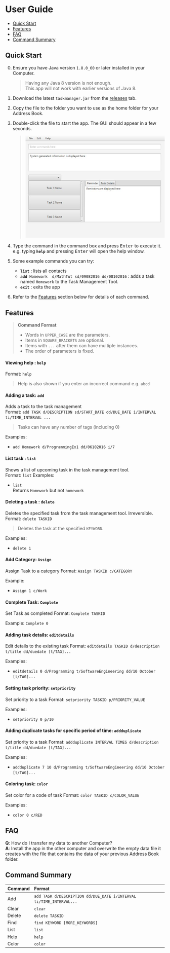 # User Guide

* [Quick Start](#quick-start)
* [Features](#features)
* [FAQ](#faq)
* [Command Summary](#command-summary)

## Quick Start

0. Ensure you have Java version `1.8.0_60` or later installed in your Computer.<br>
   > Having any Java 8 version is not enough. <br>
   This app will not work with earlier versions of Java 8.
   
1. Download the latest `taskmanager.jar` from the [releases](../../../releases) tab.
2. Copy the file to the folder you want to use as the home folder for your Address Book.
3. Double-click the file to start the app. The GUI should appear in a few seconds. 
   > <img src="images/UIProject.png" width="600">

4. Type the command in the command box and press <kbd>Enter</kbd> to execute it. <br>
   e.g. typing **`help`** and pressing <kbd>Enter</kbd> will open the help window. 
5. Some example commands you can try:
   * **`list`** : lists all contacts
   * **`add`**` Homework  d/MathTut sd/09082016 dd/08102016` : 
     adds a task named `Homework` to the Task Management Tool.
   * **`exit`** : exits the app
6. Refer to the [Features](#features) section below for details of each command.<br>


## Features

> **Command Format**
> * Words in `UPPER_CASE` are the parameters.
> * Items in `SQUARE_BRACKETS` are optional.
> * Items with `...` after them can have multiple instances.
> * The order of parameters is fixed.

#### Viewing help : `help`
Format: `help`

> Help is also shown if you enter an incorrect command e.g. `abcd`
 
#### Adding a task: `add`
Adds a task to the task management<br>
Format: `add TASK d/DESCRIPTION sd/START_DATE dd/DUE_DATE i/INTERVAL ti/TIME_INTERVAL ...` 

> Tasks can have any number of tags (including 0)

Examples: 
* `add Homework d/ProgrammingEx1 dd/06102016 i/7`

#### List task : `list`
Shows a list of upcoming task in the task management tool.<br>
Format: `list`
Examples: 
* `list`<br>
  Returns `Homework` but not `homework`


#### Deleting a task : `delete`
Deletes the specified task from the task management tool. Irreversible.<br>
Format: `delete TASKID`

> Deletes the task at the specified `KEYWORD`. 
  

Examples: 
* `delete 1`<br> 


#### Add Category: `Assign`
Assign Task to a category
Format: `Assign TASKID c/CATEGORY`

Example:
* `Assign 1 c/Work`

#### Complete Task: `Complete`
Set Task as completed
Format: `Complete TASKID`

Example: `Complete 0`
 

#### Adding task details: `editdetails`
Edit details to the existing task 
Format: `editdetails TASKID d/description t/title dd/duedate [t/TAG]...` 

Examples: 
* `editdetails 0 d/Programming t/SoftwareEngineering dd/10 October [t/TAG]...`

#### Setting task priority: `setpriority`
Set priority to a task
Format: `setpriority TASKID p/PRIORITY_VALUE` 

Examples: 
* `setpriority 0 p/10` 

#### Adding duplicate tasks for specific period of time: `addduplicate`
Set priority to a task
Format: `addduplicate INTERVAL TIMES d/description t/title dd/duedate [t/TAG]...` 

Examples: 
* `addduplicate 7 10 d/Programming t/SoftwareEngineering dd/10 October [t/TAG]...` 

#### Coloring task: `color`
Set color for a code of task
Format: `color TASKID c/COLOR_VALUE` 

Examples: 
* `color 0 c/RED` 



## FAQ

**Q**: How do I transfer my data to another Computer?<br>
**A**: Install the app in the other computer and overwrite the empty data file it creates with 
       the file that contains the data of your previous Address Book folder.
       
## Command Summary

Command | Format  
-------- | :-------- 
Add | `add TASK d/DESCRIPTION dd/DUE_DATE i/INTERVAL ti/TIME_INTERVAL...`
Clear | `clear`
Delete | `delete TASKID`
Find | `find KEYWORD [MORE_KEYWORDS]`
List | `list`
Help | `help`
Color | `color`
